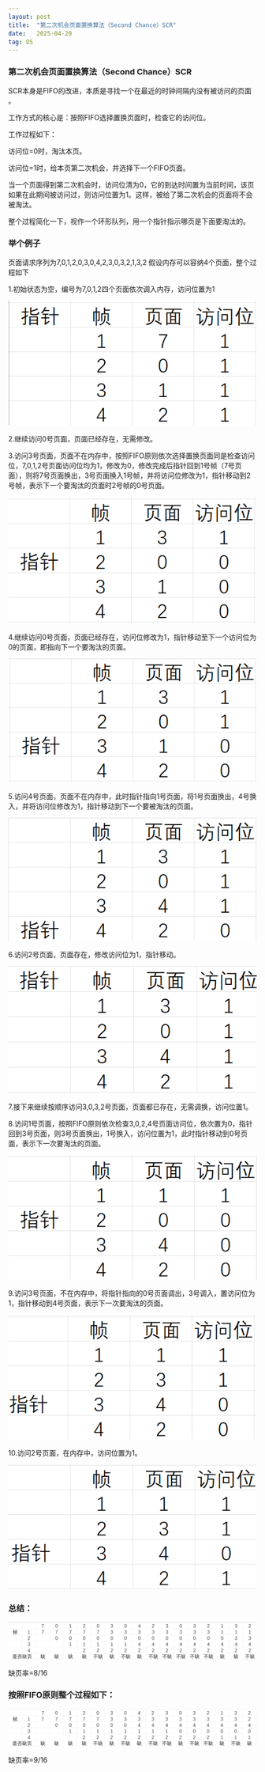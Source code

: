```yaml
---
layout: post
title:  "第二次机会页面置换算法（Second Chance）SCR"
date:   2025-04-20
tag: OS
---
```


### 第二次机会页面置换算法（Second Chance）SCR

SCR本身是FIFO的改进，本质是寻找一个在最近的时钟间隔内没有被访问的页面 。

工作方式的核心是：按照FIFO选择置换页面时，检查它的访问位。

工作过程如下：

访问位=0时，淘汰本页。

访问位=1时，给本页第二次机会，并选择下一个FIFO页面。

当一个页面得到第二次机会时，访问位清为0，它的到达时间置为当前时间，该页如果在此期间被访问过，则访问位置为1。这样，被给了第二次机会的页面将不会被淘汰。

整个过程简化一下，视作一个环形队列，用一个指针指示哪页是下面要淘汰的。

### 举个例子

页面请求序列为7,0,1,2,0,3,0,4,2,3,0,3,2,1,3,2 假设内存可以容纳4个页面，整个过程如下

1.初始状态为空，编号为7,0,1,2四个页面依次调入内存，访问位置为1

![01](..\images\post\OS-SCR\01.png)

2.继续访问0号页面，页面已经存在，无需修改。

3.访问3号页面，页面不在内存中，按照FIFO原则依次选择置换页面同是检查访问位，7,0,1,2号页面访问位均为1，修改为0，修改完成后指针回到1号帧（7号页面），则将7号页面换出，3号页面换入1号帧，并将访问位修改为1，指针移动到2号帧，表示下一个要淘汰的页面时2号帧的0号页面。

![02](..\images\post\OS-SCR\02.png)

4.继续访问0号页面，页面已经存在，访问位修改为1，指针移动至下一个访问位为0的页面，即指向下一个要淘汰的页面。

![03](..\images\post\OS-SCR\03.png)



5.访问4号页面，页面不在内存中，此时指针指向1号页面，将1号页面换出，4号换入，并将访问位修改为1，指针移动到下一个要被淘汰的页面。

![04](..\images\post\OS-SCR\04.png)

6.访问2号页面，页面存在，修改访问位为1，指针移动。

![05](..\images\post\OS-SCR\05.png)

7.接下来继续按顺序访问3,0,3,2号页面，页面都已存在，无需调换，访问位置1。

8.访问1号页面，按照FIFO原则依次检查3,0,2,4号页面访问位，依次置为0，指针回到3号页面，则3号页面换出，1号换入，访问位置为1，此时指针移动到0号页面，表示下一次要淘汰的页面。

![06](..\images\post\OS-SCR\06.png)

9.访问3号页面，不在内存中，将指针指向的0号页面调出，3号调入，置访问位为1，指针移动到4号页面，表示下一次要淘汰的页面。

![07](..\images\post\OS-SCR\07.png)

10.访问2号页面，在内存中，访问位置为1。

![08](..\images\post\OS-SCR\08.png)

### 总结：

![09](..\images\post\OS-SCR\09.png)

缺页率=8/16

### 按照FIFO原则整个过程如下：

![10](..\images\post\OS-SCR\10.png)

缺页率=9/16

